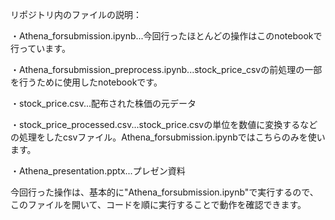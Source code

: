 リポジトリ内のファイルの説明：

・Athena_forsubmission.ipynb...今回行ったほとんどの操作はこのnotebookで行っています。

・Athena_forsubmission_preprocess.ipynb...stock_price_csvの前処理の一部を行うために使用したnotebookです。

・stock_price.csv...配布された株価の元データ

・stock_price_processed.csv...stock_price.csvの単位を数値に変換するなどの処理をしたcsvファイル。Athena_forsubmission.ipynbではこちらのみを使います。

・Athena_presentation.pptx...プレゼン資料


今回行った操作は、基本的に"Athena_forsubmission.ipynb"で実行するので、このファイルを開いて、コードを順に実行することで動作を確認できます。
